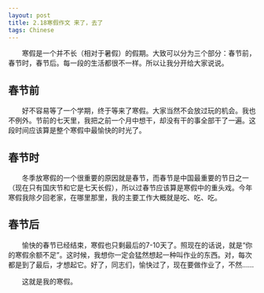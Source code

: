 ```yaml
---
layout: post
title: 2.18寒假作文 来了，去了
tags: Chinese
---
```


　　寒假是一个并不长（相对于暑假）的假期。大致可以分为三个部分：春节前，春节时，春节后。每一段的生活都很不一样。所以让我分开给大家说说。

春节前
---

　　好不容易等了一个学期，终于等来了寒假。大家当然不会放过玩的机会。我也不例外。节前的七天里，我把之前一个月中想干，却没有干的事全部干了一遍。这段时间应该算是整个寒假中最愉快的时光了。

春节时
---

　　冬季放寒假的一个很重要的原因就是春节，而春节是中国最重要的节日之一（现在只有国庆节和它是七天长假），所以过春节应该算是寒假中的重头戏。今年寒假我除夕回老家，在哪里那里，我的主要工作大概就是吃、吃、吃。

春节后
---

　　愉快的春节已经结束，寒假也只剩最后的7-10天了。照现在的话说，就是“你的寒假余额不足”。这时候，我想你一定会猛然想起一种叫作业的东西。对，每次都是到了最后，才想起它。好了，同志们，愉快过了，现在要做作业了，不然……

　　这就是我的寒假。
